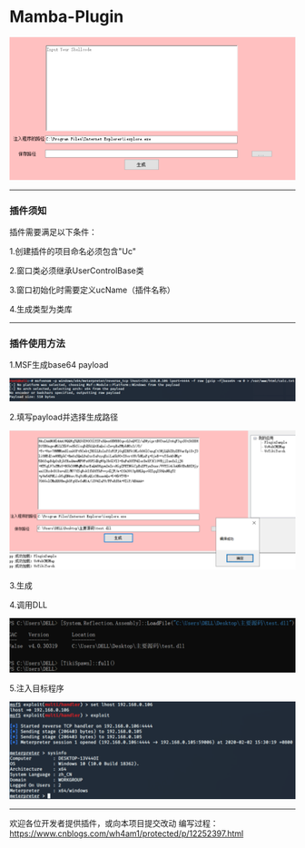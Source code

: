 # Mamba-Plugin
![1](/UcTikiTorch/images/1.png)

------

### 插件须知

插件需要满足以下条件：

1.创建插件的项目命名必须包含"Uc"

2.窗口类必须继承UserControlBase类

3.窗口初始化时需要定义ucName（插件名称）

4.生成类型为类库

------

### 插件使用方法

1.MSF生成base64 payload

![2](/UcTikiTorch/images/2.png)

2.填写payload并选择生成路径

![3](/UcTikiTorch/images/3.png)

3.生成

4.调用DLL

![4](/UcTikiTorch/images/4.png)

5.注入目标程序

![5](/UcTikiTorch/images/5.png)

------
欢迎各位开发者提供插件，或向本项目提交改动
编写过程：<https://www.cnblogs.com/wh4am1/protected/p/12252397.html>

